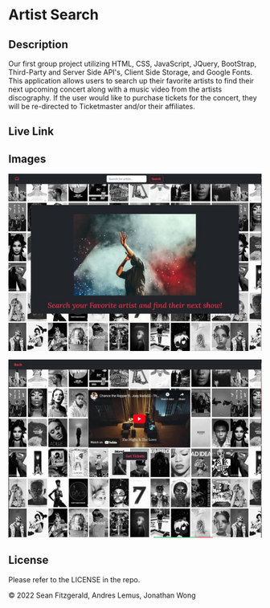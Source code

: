 # Artist Search

## Description

Our first group project utilizing HTML, CSS, JavaScript, JQuery, BootStrap, Third-Party and Server Side API's, Client Side Storage, and Google Fonts.  This application allows users to search up their favorite artists to find their next upcoming concert along with a music video from the artists discography.  If the user would like to purchase tickets for the concert, they will be re-directed to Ticketmaster and/or their affiliates.

## Live Link

## Images

![homepage](./assets/images/homepage.JPG)

![searchpage](./assets/images/searchpage.JPG)

## License

Please refer to the LICENSE in the repo.

© 2022 Sean Fitzgerald, Andres Lemus, Jonathan Wong